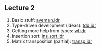 ## Lecture 2

 1. Basic stuff: [avemain.idr](avemain.idr)
 2. Type-driven development (ideas): [tdd.idr](tdd.idr)
 3. Getting more help from types: [wl.idr](wl.idr)
 4. Insertion sort: [ins_sort.idr](ins_sort.idr)
 5. Matrix transposition (partial): [transp.idr](transp.idr)
